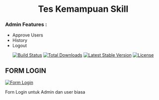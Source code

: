 <h1 align="center">Tes Kemampuan Skill</h1>


### Admin Features :
    
- Approve Users
- History
- Logout
  

<p align="center">
<a href="https://github.com/laravel/framework/actions"><img src="https://github.com/laravel/framework/workflows/tests/badge.svg" alt="Build Status"></a>
<a href="https://packagist.org/packages/laravel/framework"><img src="https://img.shields.io/packagist/dt/laravel/framework" alt="Total Downloads"></a>
<a href="https://packagist.org/packages/laravel/framework"><img src="https://img.shields.io/packagist/v/laravel/framework" alt="Latest Stable Version"></a>
<a href="https://packagist.org/packages/laravel/framework"><img src="https://img.shields.io/packagist/l/laravel/framework" alt="License"></a>
</p>

## FORM LOGIN

[![Form Login](https://i.postimg.cc/63Chn3kN/form-login.png)](https://postimg.cc/gXkRPYcM)

Forn Login untuk Admin dan user biasa

